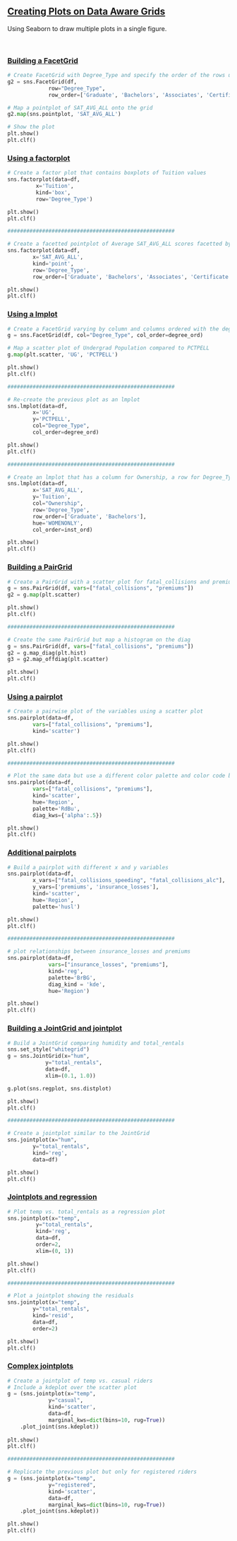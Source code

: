 ## [Creating Plots on Data Aware Grids](https://campus.datacamp.com/courses/intermediate-data-visualization-with-seaborn/creating-plots-on-data-aware-grids)

Using Seaborn to draw multiple plots in a single figure.

<br>

### [Building a FacetGrid](https://campus.datacamp.com/courses/intermediate-data-visualization-with-seaborn/creating-plots-on-data-aware-grids?ex=2)

```Python
# Create FacetGrid with Degree_Type and specify the order of the rows using row_order
g2 = sns.FacetGrid(df, 
             row="Degree_Type",
             row_order=['Graduate', 'Bachelors', 'Associates', 'Certificate'])

# Map a pointplot of SAT_AVG_ALL onto the grid
g2.map(sns.pointplot, 'SAT_AVG_ALL')

# Show the plot
plt.show()
plt.clf()
```

### [Using a factorplot](https://campus.datacamp.com/courses/intermediate-data-visualization-with-seaborn/creating-plots-on-data-aware-grids?ex=3)

```Python
# Create a factor plot that contains boxplots of Tuition values
sns.factorplot(data=df,
         x='Tuition',
         kind='box',
         row='Degree_Type')

plt.show()
plt.clf()

#####################################################

# Create a facetted pointplot of Average SAT_AVG_ALL scores facetted by Degree Type 
sns.factorplot(data=df,
        x='SAT_AVG_ALL',
        kind='point',
        row='Degree_Type',
        row_order=['Graduate', 'Bachelors', 'Associates', 'Certificate'])

plt.show()
plt.clf()
```

### [Using a lmplot](https://campus.datacamp.com/courses/intermediate-data-visualization-with-seaborn/creating-plots-on-data-aware-grids?ex=4)

```Python
# Create a FacetGrid varying by column and columns ordered with the degree_order variable
g = sns.FacetGrid(df, col="Degree_Type", col_order=degree_ord)

# Map a scatter plot of Undergrad Population compared to PCTPELL
g.map(plt.scatter, 'UG', 'PCTPELL')

plt.show()
plt.clf()

#####################################################

# Re-create the previous plot as an lmplot
sns.lmplot(data=df,
        x='UG',
        y='PCTPELL',
        col="Degree_Type",
        col_order=degree_ord)

plt.show()
plt.clf()

#####################################################

# Create an lmplot that has a column for Ownership, a row for Degree_Type and hue based on the WOMENONLY column
sns.lmplot(data=df,
        x='SAT_AVG_ALL',
        y='Tuition',
        col="Ownership",
        row='Degree_Type',
        row_order=['Graduate', 'Bachelors'],
        hue='WOMENONLY',
        col_order=inst_ord)

plt.show()
plt.clf()
```

### [Building a PairGrid](https://campus.datacamp.com/courses/intermediate-data-visualization-with-seaborn/creating-plots-on-data-aware-grids?ex=6)

```Python
# Create a PairGrid with a scatter plot for fatal_collisions and premiums
g = sns.PairGrid(df, vars=["fatal_collisions", "premiums"])
g2 = g.map(plt.scatter)

plt.show()
plt.clf()

#####################################################

# Create the same PairGrid but map a histogram on the diag
g = sns.PairGrid(df, vars=["fatal_collisions", "premiums"])
g2 = g.map_diag(plt.hist)
g3 = g2.map_offdiag(plt.scatter) 

plt.show()
plt.clf()
```

### [Using a pairplot](https://campus.datacamp.com/courses/intermediate-data-visualization-with-seaborn/creating-plots-on-data-aware-grids?ex=7)

```Python
# Create a pairwise plot of the variables using a scatter plot
sns.pairplot(data=df,
        vars=["fatal_collisions", "premiums"],
        kind='scatter')

plt.show()
plt.clf()

#####################################################

# Plot the same data but use a different color palette and color code by Region
sns.pairplot(data=df,
        vars=["fatal_collisions", "premiums"],
        kind='scatter',
        hue='Region',
        palette='RdBu',
        diag_kws={'alpha':.5})

plt.show()
plt.clf()
```

### [Additional pairplots](https://campus.datacamp.com/courses/intermediate-data-visualization-with-seaborn/creating-plots-on-data-aware-grids?ex=8)

```Python
# Build a pairplot with different x and y variables
sns.pairplot(data=df,
        x_vars=["fatal_collisions_speeding", "fatal_collisions_alc"],
        y_vars=['premiums', 'insurance_losses'],
        kind='scatter',
        hue='Region',
        palette='husl')

plt.show()
plt.clf()

#####################################################

# plot relationships between insurance_losses and premiums
sns.pairplot(data=df,
             vars=["insurance_losses", "premiums"],
             kind='reg',
             palette='BrBG',
             diag_kind = 'kde',
             hue='Region')

plt.show()
plt.clf()
```

### [Building a JointGrid and jointplot](https://campus.datacamp.com/courses/intermediate-data-visualization-with-seaborn/creating-plots-on-data-aware-grids?ex=10)

```Python
# Build a JointGrid comparing humidity and total_rentals
sns.set_style("whitegrid")
g = sns.JointGrid(x="hum",
            y="total_rentals",
            data=df,
            xlim=(0.1, 1.0)) 

g.plot(sns.regplot, sns.distplot)

plt.show()
plt.clf()

#####################################################

# Create a jointplot similar to the JointGrid 
sns.jointplot(x="hum",
        y="total_rentals",
        kind='reg',
        data=df)

plt.show()
plt.clf()
```

### [Jointplots and regression](https://campus.datacamp.com/courses/intermediate-data-visualization-with-seaborn/creating-plots-on-data-aware-grids?ex=11)

```Python
# Plot temp vs. total_rentals as a regression plot
sns.jointplot(x="temp",
         y="total_rentals",
         kind='reg',
         data=df,
         order=2,
         xlim=(0, 1))

plt.show()
plt.clf()

#####################################################

# Plot a jointplot showing the residuals
sns.jointplot(x="temp",
        y="total_rentals",
        kind='resid',
        data=df,
        order=2)

plt.show()
plt.clf()
```

### [Complex jointplots](https://campus.datacamp.com/courses/intermediate-data-visualization-with-seaborn/creating-plots-on-data-aware-grids?ex=12)

```Python
# Create a jointplot of temp vs. casual riders
# Include a kdeplot over the scatter plot
g = (sns.jointplot(x="temp",
             y="casual",
             kind='scatter',
             data=df,
             marginal_kws=dict(bins=10, rug=True))
    .plot_joint(sns.kdeplot))
    
plt.show()
plt.clf()

#####################################################

# Replicate the previous plot but only for registered riders
g = (sns.jointplot(x="temp",
             y="registered",
             kind='scatter',
             data=df,
             marginal_kws=dict(bins=10, rug=True))
    .plot_joint(sns.kdeplot))

plt.show()
plt.clf()
```